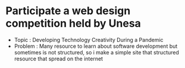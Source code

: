 # Participate a web design competition held by Unesa

- Topic    : Developing Technology Creativity During a Pandemic
- Problem  : Many resource to learn about software development but sometimes is not structured, so i make a simple site that structured resource that spread on the internet

